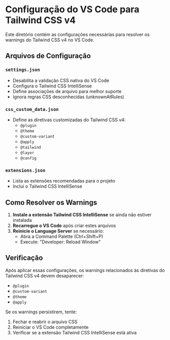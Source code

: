 # Configuração do VS Code para Tailwind CSS v4

Este diretório contém as configurações necessárias para resolver os warnings do Tailwind CSS v4 no VS Code.

## Arquivos de Configuração

### `settings.json`
- Desabilita a validação CSS nativa do VS Code
- Configura o Tailwind CSS IntelliSense
- Define associações de arquivo para melhor suporte
- Ignora regras CSS desconhecidas (unknownAtRules)

### `css_custom_data.json`
- Define as diretivas customizadas do Tailwind CSS v4:
  - `@plugin`
  - `@theme`
  - `@custom-variant`
  - `@apply`
  - `@tailwind`
  - `@layer`
  - `@config`

### `extensions.json`
- Lista as extensões recomendadas para o projeto
- Inclui o Tailwind CSS IntelliSense

## Como Resolver os Warnings

1. **Instale a extensão Tailwind CSS IntelliSense** se ainda não estiver instalada
2. **Recarregue o VS Code** após criar estes arquivos
3. **Reinicie o Language Server** se necessário:
   - Abra a Command Palette (Ctrl+Shift+P)
   - Execute: "Developer: Reload Window"

## Verificação

Após aplicar essas configurações, os warnings relacionados às diretivas do Tailwind CSS v4 devem desaparecer:
- `@plugin`
- `@custom-variant`
- `@theme`
- `@apply`

Se os warnings persistirem, tente:
1. Fechar e reabrir o arquivo CSS
2. Reiniciar o VS Code completamente
3. Verificar se a extensão Tailwind CSS IntelliSense está ativa